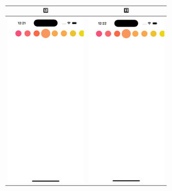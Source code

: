 |  1️⃣  |  2️⃣  | 
| :--: | :--: | 
| <img src="/screenshots/ZoomedCenteredCell-1.png" width="250px"> | <img src="/screenshots/ZoomedCenteredCell-2.gif" width="250px"> | 
